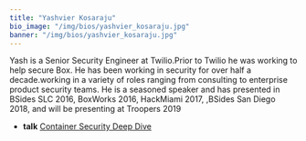 ```yaml
---
title: "Yashvier Kosaraju"
bio_image: "/img/bios/yashvier_kosaraju.jpg"
banner: "/img/bios/yashvier_kosaraju.jpg"
---
```


Yash is a Senior Security Engineer at Twilio.Prior to Twilio he was working to help secure Box. He has been working in security for over half a decade.working in a variety of roles ranging from consulting to enterprise product security teams. He is a seasoned speaker and has presented in BSides SLC 2016, BoxWorks 2016, HackMiami 2017, ,BSides San Diego 2018, and will be presenting at Troopers 2019

* **talk** [Container Security Deep Dive](/talks/container_security_deep_dive)
